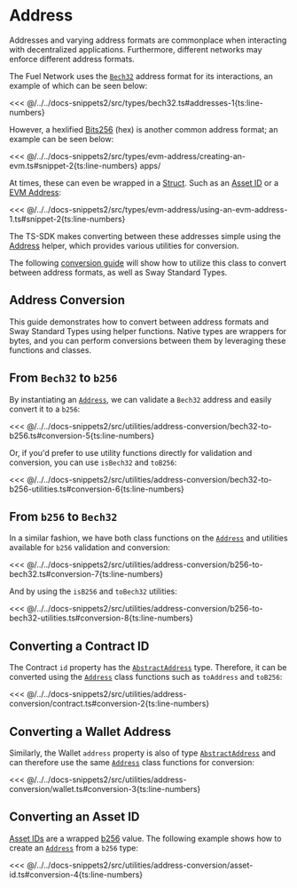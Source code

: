 # Address

Addresses and varying address formats are commonplace when interacting with decentralized applications. Furthermore, different networks may enforce different address formats.

The Fuel Network uses the [`Bech32`](../types/bech32.md) address format for its interactions, an example of which can be seen below:

<<< @/../../docs-snippets2/src/types/bech32.ts#addresses-1{ts:line-numbers}

However, a hexlified [Bits256](../types/bits256.md) (hex) is another common address format; an example can be seen below:

<<< @/../../docs-snippets2/src/types/evm-address/creating-an-evm.ts#snippet-2{ts:line-numbers}
apps/

At times, these can even be wrapped in a [Struct](../types/structs.md). Such as an [Asset ID](../types/asset-id.md) or a [EVM Address](../types/evm-address.md):

<<< @/../../docs-snippets2/src/types/evm-address/using-an-evm-address-1.ts#snippet-2{ts:line-numbers}

The TS-SDK makes converting between these addresses simple using the [Address](../types/address.md) helper, which provides various utilities for conversion.

The following [conversion guide](./address-conversion.md#address-conversion) will show how to utilize this class to convert between address formats, as well as Sway Standard Types.

## Address Conversion

This guide demonstrates how to convert between address formats and Sway Standard Types using helper functions. Native types are wrappers for bytes, and you can perform conversions between them by leveraging these functions and classes.

## From `Bech32` to `b256`

By instantiating an [`Address`](https://fuels-ts-docs-api.vercel.app/classes/_fuel_ts_address.Address.html), we can validate a `Bech32` address and easily convert it to a `b256`:

<<< @/../../docs-snippets2/src/utilities/address-conversion/bech32-to-b256.ts#conversion-5{ts:line-numbers}

Or, if you'd prefer to use utility functions directly for validation and conversion, you can use `isBech32` and `toB256`:

<<< @/../../docs-snippets2/src/utilities/address-conversion/bech32-to-b256-utilities.ts#conversion-6{ts:line-numbers}

## From `b256` to `Bech32`

In a similar fashion, we have both class functions on the [`Address`](https://fuels-ts-docs-api.vercel.app/classes/_fuel_ts_address.Address.html) and utilities available for `b256` validation and conversion:

<<< @/../../docs-snippets2/src/utilities/address-conversion/b256-to-bech32.ts#conversion-7{ts:line-numbers}

And by using the `isB256` and `toBech32` utilities:

<<< @/../../docs-snippets2/src/utilities/address-conversion/b256-to-bech32-utilities.ts#conversion-8{ts:line-numbers}

## Converting a Contract ID

The Contract `id` property has the [`AbstractAddress`](../types/address.md#abstractaddress-class) type. Therefore, it can be converted using the [`Address`](https://fuels-ts-docs-api.vercel.app/classes/_fuel_ts_address.Address.html) class functions such as `toAddress` and `toB256`:

<<< @/../../docs-snippets2/src/utilities/address-conversion/contract.ts#conversion-2{ts:line-numbers}

## Converting a Wallet Address

Similarly, the Wallet `address` property is also of type [`AbstractAddress`](../types/address.md#abstractaddress-class) and can therefore use the same [`Address`](https://fuels-ts-docs-api.vercel.app/classes/_fuel_ts_address.Address.html) class functions for conversion:

<<< @/../../docs-snippets2/src/utilities/address-conversion/wallet.ts#conversion-3{ts:line-numbers}

## Converting an Asset ID

[Asset IDs](../types/asset-id.md) are a wrapped [b256](../types/bits256.md) value. The following example shows how to create an [`Address`](https://fuels-ts-docs-api.vercel.app/classes/_fuel_ts_address.Address.html) from a `b256` type:

<<< @/../../docs-snippets2/src/utilities/address-conversion/asset-id.ts#conversion-4{ts:line-numbers}
